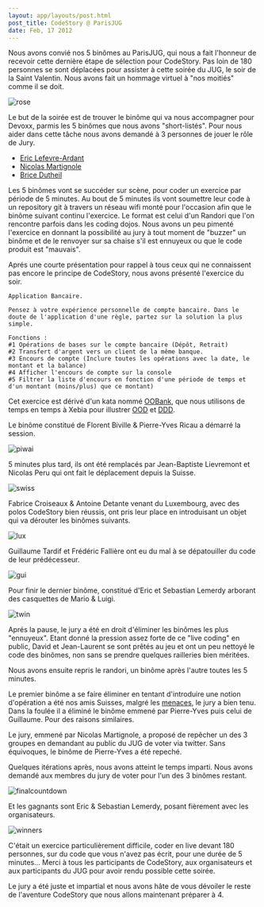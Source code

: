 ```yaml
---
layout: app/layouts/post.html
post_title: CodeStory @ ParisJUG
date: Feb, 17 2012
---
```


Nous avons convié nos 5 binômes au ParisJUG, qui nous a fait l'honneur de recevoir cette dernière étape de sélection pour CodeStory.
Pas loin de 180 personnes se sont déplacées pour assister à cette soirée du JUG, le soir de la Saint Valentin. Nous avons fait un hommage virtuel à "nos moitiés" comme il se doit.

![rose](/images/rose.jpeg)

Le but de la soirée est de trouver le binôme qui va nous accompagner pour Devoxx, parmis les 5 binômes que nous avons "short-listés".
Pour nous aider dans cette tâche nous avons demandé à 3 personnes de jouer le rôle de Jury.
* [Eric Lefevre-Ardant](http://ericlefevre.net/)
* [Nicolas Martignole](http://www.touilleur-express.fr/)
* [Brice Dutheil](http://blog.arkey.fr/)

Les 5 binômes vont se succéder sur scène, pour coder un exercice par période de 5 minutes. Au bout de 5 minutes ils vont soumettre leur code à un repository git à travers un réseau wifi monté pour l'occasion afin que le binôme suivant continu l'exercice. Le format est celui d'un Randori que l'on rencontre parfois dans les coding dojos. Nous avons un peu pimenté l'exercice en donnant la possibilité au jury à tout moment de "buzzer" un binôme et de le renvoyer sur sa chaise s'il est ennuyeux ou que le code produit est "mauvais".

Aprés une courte présentation pour rappel à tous ceux qui ne connaissent pas encore le principe de CodeStory, nous avons présenté l'exercice du soir.

    Application Bancaire.
    
    Pensez à votre expérience personnelle de compte bancaire. Dans le doute de l'application d'une règle, partez sur la solution la plus simple.

    Fonctions :
    #1 Opérations de bases sur le compte bancaire (Dépôt, Retrait)
    #2 Transfert d'argent vers un client de la même banque.
    #3 Encours de compte (Inclure toutes les opérations avec la date, le montant et la balance)
    #4 Afficher l'encours de compte sur la console
    #5 Filtrer la liste d'encours en fonction d'une période de temps et d'un montant (moins/plus) que ce montant)
    
Cet exercice est dérivé d'un kata nommé [OOBank](https://github.com/xebia-france/oobank-kata), que nous utilisons de temps en temps à Xebia pour illustrer [OOD](http://c2.com/cgi/wiki?PrinciplesOfObjectOrientedDesign) et [DDD](http://c2.com/cgi/wiki?DomainDrivenDesign).

Le binôme constitué de Florent Biville & Pierre-Yves Ricau a démarré la session.

![piwai](/images/piwai.jpeg)

5 minutes plus tard, ils ont été remplacés par Jean-Baptiste Lievremont et Nicolas Peru qui ont fait le déplacement depuis la Suisse.

![swiss](/images/swissguys.jpeg)

Fabrice Croiseaux & Antoine Detante venant du Luxembourg, avec des polos CodeStory bien réussis, ont pris leur place en introduisant un objet qui va dérouter les binômes suivants.

![lux](/images/fabrice.jpeg)

Guillaume Tardif et Frédéric Fallière ont eu du mal à se dépatouiller du code de leur prédécesseur.

![gui](/images/guillaume.jpeg)

Pour finir le dernier binôme, constitué d'Eric et Sebastian Lemerdy arborant des casquettes de Mario & Luigi.

![twin](/images/twin.jpeg)

Aprés la pause, le jury a été en droit d'éliminer les binômes les plus "ennuyeux". Etant donné la pression assez forte de ce "live coding" en public, David et Jean-Laurent se sont prêtés au jeu et ont un peu nettoyé le code des binômes, non sans se prendre quelques railleries bien méritées.

Nous avons ensuite repris le randori, un binôme après l'autre toutes les 5 minutes.

Le premier binôme a se faire éliminer en tentant d'introduire une notion d'opération a été nos amis Suisses, malgré les [menaces](https://twitter.com/#!/GenevaJUG/status/169528342876389376), le jury a bien tenu. Dans la foulée il a éliminé le binôme emmené par Pierre-Yves puis celui de Guillaume. Pour des raisons similaires.

Le jury, emmené par Nicolas Martignole, a proposé de repêcher un des 3 groupes en demandant au public du JUG de voter via twitter. Sans équivoques, le binôme de Pierre-Yves a été repeché.

Quelques itérations après, nous avons atteint le temps imparti. Nous avons demandé aux membres du jury de voter pour l'un des 3 binômes restant.

![finalcountdown](/images/finalcountdown.jpeg)

Et les gagnants sont Eric & Sebastian Lemerdy, posant fièrement avec les organisateurs.

![winners](/images/winners.jpeg)

C'était un exercice particulièrement difficile, coder en live devant 180 personnes, sur du code que vous n'avez pas écrit, pour une durée de 5 minutes...
Merci à tous les participants de CodeStory, aux organisateurs et aux participants du JUG pour avoir rendu possible cette soirée.

Le jury a été juste et impartial et nous avons hâte de vous dévoiler le reste de l'aventure CodeStory que nous allons maintenant préparer à 4.
